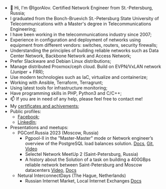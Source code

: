 - 👋 Hi, I'm @IgorAlov. Certified Network Engineer from St.-Petersburg, Russia;
- I graduated from the Bonch-Bruevich St.-Petersburg State University of Telecommunications with a Master's degree in Telecommunications Engineering;
- I have been working in the telecommunications industry since 2007;
- Experience in configuration and deployment of networks using equipment from different vendors: switches, routers, security firewalls;
- Understanding the principles of building reliable networks such as Data Center Network, Backbone Network and Access Network;
- Prefer Slackware and Debian Linux distributions;
- Manage distributed Proxmox/ceph cloud. Build on EVPN/VxLAN network (Juniper + FRR);
- Use modern technologies such as IaC, virtualize and containerize; 
- Working with Ansible, Terraform, Terragrunt;
- Using latest tools for infrastructure monitoring; 
- Have programming skills in PHP, Python3 and C/C++;
- 📫 If you are in need of any help, please feel free to contact me!
- My [certificates and achivements](https://drive.google.com/drive/folders/1aU8dZ-ih6sJs2zlvBQsicuawsRTnpaDN);
- Public profiles:
  * [Facebook](https://facebook.com/igor.alov);  
  * [LinkedIn](https://www.linkedin.com/in/igoralov/);
- Presentations and meetups:
  * PGConf.Russia 2023 (Moscow, Russia) 
    * Pgpool-II in the "Master-Master" mode or Network engineer’s overview of the PostgreSQL load balances solution. [Docs](https://drive.google.com/file/d/1NQLgwqa1bGDMmSushp7PHIbdT7rbeG1y/view?usp=sharing), [Git](https://github.com/IgorAlov/pg_pool2_ng), [Video](https://www.youtube.com/watch?v=Rl6AzZ6JlIw)
    * Selectel Network MeetUp 2 (Saint-Petersburg, Russia) 
    * A history about the Solution of a task on building a 400GBps reliable network between Saint-Petersburg and Moscow datacenters [Video](https://youtu.be/LKjKtfqsbBs?t=590), [Docs](https://docs.google.com/presentation/d/1I--A7xYu42oj5KB4EZ2yw9o9zO2IMNTYFaLDzRHu4qc/edit?usp=sharing)
   * Netural InterconnectDays (The Hague, Netherlands)
     * Russian Internet Market, Local Internet Exchanges [Docs](https://drive.google.com/file/d/1phbQxQTULBXgakFd9eFXZ7aOSmrpXixp/view?usp=sharing)
